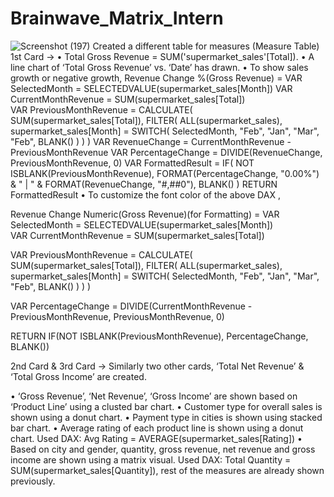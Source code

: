 # Brainwave_Matrix_Intern
![Screenshot (197)](https://github.com/user-attachments/assets/aaa46571-88af-4a1c-903b-a22e12dfa6a6)
Created a different table for measures (Measure Table)
1st Card -> 
•	Total Gross Revenue = SUM('supermarket_sales'[Total]).
•	A line chart of ‘Total Gross Revenue’ vs. ‘Date’ has drawn.
•	To show sales growth or negative growth,
           Revenue Change %(Gross Revenue) = 
           VAR SelectedMonth = SELECTEDVALUE(supermarket_sales[Month]) 
           VAR CurrentMonthRevenue = SUM(supermarket_sales[Total])  
           VAR PreviousMonthRevenue =
           CALCULATE(
           SUM(supermarket_sales[Total]),
           FILTER(
            ALL(supermarket_sales),  
            supermarket_sales[Month] = 
                SWITCH(
                    SelectedMonth,
                    "Feb", "Jan",
                    "Mar", "Feb",
                    BLANK()
                  )
           )
      )
   VAR RevenueChange = CurrentMonthRevenue - PreviousMonthRevenue
   VAR PercentageChange = DIVIDE(RevenueChange, PreviousMonthRevenue, 0)
   VAR FormattedResult = IF(
        NOT ISBLANK(PreviousMonthRevenue),
        FORMAT(PercentageChange, "0.00%") & " | " & FORMAT(RevenueChange, "#,##0"),
        BLANK()
    )
RETURN
FormattedResult
•	To customize the font color of the above DAX ,

Revenue Change Numeric(Gross Revenue)(for Formatting) = 
VAR SelectedMonth = SELECTEDVALUE(supermarket_sales[Month])  
VAR CurrentMonthRevenue = SUM(supermarket_sales[Total])  

VAR PreviousMonthRevenue =
    CALCULATE(
       SUM(supermarket_sales[Total]),
        FILTER(
            ALL(supermarket_sales),  
            supermarket_sales[Month] = 
                SWITCH(
                    SelectedMonth,
                    "Feb", "Jan",
                    "Mar", "Feb",
                    BLANK()
                )
        )
    )

VAR PercentageChange = DIVIDE(CurrentMonthRevenue - PreviousMonthRevenue, PreviousMonthRevenue, 0)

RETURN
IF(NOT ISBLANK(PreviousMonthRevenue), PercentageChange, BLANK())

2nd Card & 3rd Card ->
Similarly two other cards, ‘Total Net Revenue’ & ‘Total Gross Income’ are created.

•	‘Gross Revenue’, ‘Net Revenue’, ‘Gross Income’ are shown based on ‘Product Line’ using a clusted bar chart.
•	Customer type for overall sales is shown using a donut chart.
•	Payment type in cities is shown using stacked bar chart.
•	Average rating of each product line is shown using a donut chart.
Used DAX: Avg Rating = AVERAGE(supermarket_sales[Rating])
•	Based on city and gender, quantity, gross revenue, net revenue and gross income are shown using a matrix visual.
Used DAX: Total Quantity = SUM(supermarket_sales[Quantity]), rest of the measures are already shown previously.



